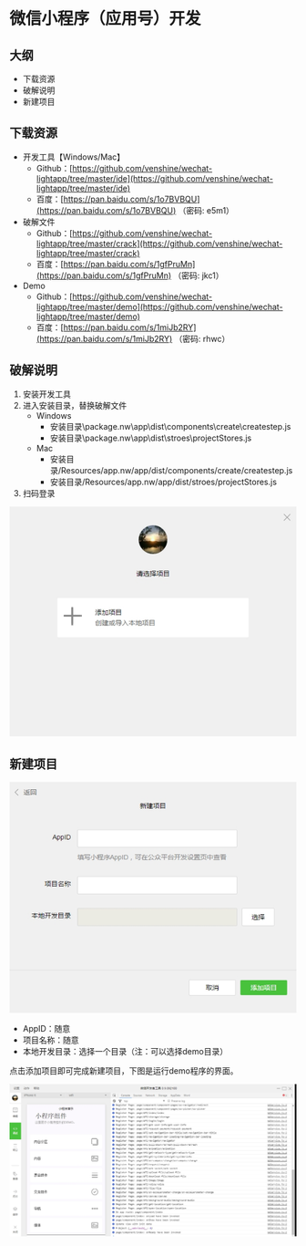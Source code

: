 微信小程序（应用号）开发
==

大纲
--

* 下载资源
* 破解说明
* 新建项目

## 下载资源
* 开发工具【Windows/Mac】
	* Github：[https://github.com/venshine/wechat-lightapp/tree/master/ide](https://github.com/venshine/wechat-lightapp/tree/master/ide)
	* 百度：[https://pan.baidu.com/s/1o7BVBQU](https://pan.baidu.com/s/1o7BVBQU) （密码: e5m1）
* 破解文件
    * Github：[https://github.com/venshine/wechat-lightapp/tree/master/crack](https://github.com/venshine/wechat-lightapp/tree/master/crack)
    * 百度：[https://pan.baidu.com/s/1gfPruMn](https://pan.baidu.com/s/1gfPruMn) （密码: jkc1）
* Demo
    * Github：[https://github.com/venshine/wechat-lightapp/tree/master/demo](https://github.com/venshine/wechat-lightapp/tree/master/demo)
    * 百度：[https://pan.baidu.com/s/1miJb2RY](https://pan.baidu.com/s/1miJb2RY) （密码: rhwc）

## 破解说明
1. 安装开发工具
2. 进入安装目录，替换破解文件
    * Windows
        * 安装目录\package.nw\app\dist\components\create\createstep.js
        * 安装目录\package.nw\app\dist\stroes\projectStores.js
    * Mac
        * 安装目录/Resources/app.nw/app/dist/components/create/createstep.js
        * 安装目录/Resources/app.nw/app/dist/stroes/projectStores.js  
3. 扫码登录

![登录界面](screenshot/wx-developer-tools-begin.jpg)


## 新建项目

![新建项目](screenshot/wx-developer-tools-create.jpg)

* AppID：随意
* 项目名称：随意
* 本地开发目录：选择一个目录（注：可以选择demo目录）

点击添加项目即可完成新建项目，下图是运行demo程序的界面。

![Demo](screenshot/wx-developer-tools.jpg)


